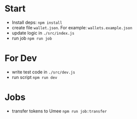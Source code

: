 # Start 

- Install deps: `npm install`
- create file `wallet.json`. For example: `wallets.example.json`
- update logic in `./src/index.js`
- run job `npm run job`

# For Dev 

- write test code in `./src/dev.js`
- run script `npm run dev`

# Jobs

- transfer tokens to Umee `npm run job:transfer`
